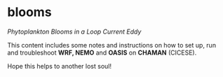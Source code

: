 # blooms
_Phytoplankton Blooms in a Loop Current Eddy_

This content includes some notes and instructions on how to set up, run and troubleshoot **WRF, NEMO** and **OASIS** on **CHAMAN** (CICESE).

Hope this helps to another lost soul!
